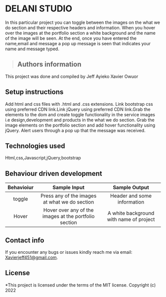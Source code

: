 
# DELANI STUDIO
In this particular project you can toggle between the images on the what we do section and their respective headers and information. When you hover over the images at the portfolio section a white background and the name of the image will be seen. At the end, once you have entered the name,email and message a pop up message is seen that indicates your name and message typed.
> ## Authors information
This project was done and compiled by Jeff Ayieko Xavier Owuor
## Setup instructions
Add html and css files with .html and .css extensions. Link bootstrap css using preferred CDN link.Link jQuery using preferred CDN link.Grab the elements to the dom and create toggle functionality in the service images i.e design,development and products in the what we do section. Grab the image elements on the portfolio section and add hover functionality using jQuery. Alert users through a pop up that the message was received.
## Technologies used
Html,css,Javascript,jQuery,bootstrap
## Behaviour driven development
|  Behavioiur |  Sample Input |Sample Output   |
| :------------: | :------------: | :------------: |
|  toggle | Press any of the images at what we do section  |  Header and some information  |
|  Hover |   Hover over any of the images at the portfolio section|A white background with name of project   |


## Contact info
If you encounter any bugs or issues kindly reach me via email: Xavierjeff451@gmail.com.
## License
*This project is licensed under the terms of the MIT license.
Copyright (c) 2022